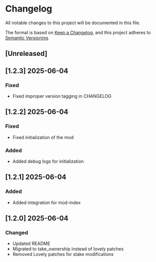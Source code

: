 # Changelog
All notable changes to this project will be documented in this file.

The format is based on [Keep a Changelog](https://keepachangelog.com/en/1.0.0/),
and this project adheres to [Semantic Versioning](https://semver.org/spec/v2.0.0.html).

## [Unreleased]

## [1.2.3] 2025-06-04
### Fixed
- Fixed improper version tagging in CHANGELOG

## [1.2.2] 2025-06-04
### Fixed
- Fixed initialization of the mod

### Added
- Added debug logs for initialization

## [1.2.1] 2025-06-04
### Added
- Added integration for mod-index

## [1.2.0] 2025-06-04
### Changed
- Updated README
- Migrated to take_ownership instead of lovely patches
- Removed Lovely patches for stake modifications
